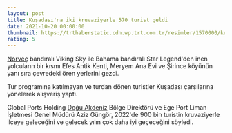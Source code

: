 ```yaml
--- 
layout: post
title: Kuşadası'na iki kruvaziyerle 570 turist geldi
date: 2021-10-20 00:00:00
thumbnail: https://trthaberstatic.cdn.wp.trt.com.tr/resimler/1570000/kruvaziyer-aa-1571822.jpg
rating: 5
---
```

<p>
	<a href="https://www.trthaber.com/etiket/norvec/" target="_blank">Norveç</a> bandıralı Viking Sky ile Bahama bandıralı Star Legend'den inen yolcuların bir kısmı Efes Antik Kenti, Meryem Ana Evi ve Şirince köyünün yanı sıra çevredeki ören yerlerini gezdi.</p>
<p>
	Tur programına katılmayan ve turdan dönen turistler Kuşadası çarşılarına yönelerek alışveriş yaptı.</p>
<p>
	Global Ports Holding <a href="https://www.trthaber.com/etiket/dogu-akdeniz/" target="_blank">Doğu Akdeniz</a> Bölge Direktörü ve Ege Port Liman İşletmesi Genel Müdürü Aziz Güngör, 2022'de 900 bin turistin kruvaziyerle ilçeye geleceğini ve gelecek yılın çok daha iyi geçeceğini söyledi.</p>

